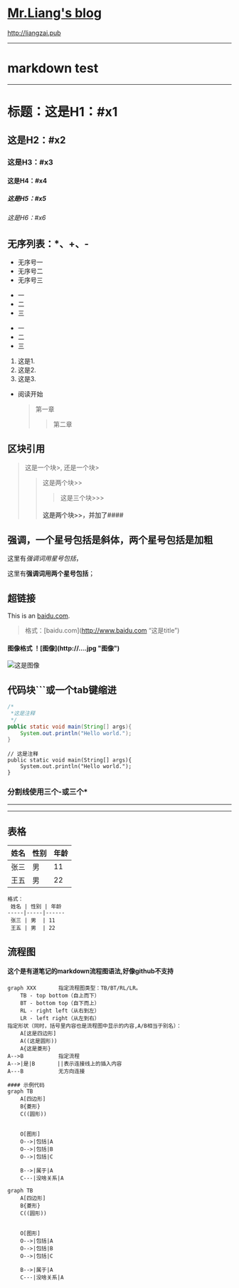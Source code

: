# [Mr.Liang's blog](https://liangrengongzuoshi.github.io/liangren.com/ "良先生的博客")

http://liangzai.pub

---
# markdown test
---

# 标题：这是H1：#x1
## 这是H2：#x2
### 这是H3：#x3
#### 这是H4：#x4
##### 这是H5：#x5
###### 这是H6：#x6


## 无序列表：*、+、-

* 无序号一
* 无序号二
* 无序号三

+ 一
+ 二
+ 三

- 一
- 二
- 三

1. 这是1.
2. 这是2.
3. 这是3.

* 阅读开始
  > 第一章
  >> 第二章

## 区块引用

> 这是一个块>,
> 还是一个块>
>> 这是两个块>>
>>> 这是三个块>>>
>> #### 这是两个块>>，并加了####

## 强调，一个星号包括是斜体，两个星号包括是加粗

这里有*强调词用星号包括*，

这里有**强调词用两个星号包括**；

## 超链接

This is an [baidu.com](http://baidu.com/ "这是title").

> 格式：\[baidu.com\]\(http://www.baidu.com “这是title”\)

#### 图像格式 ！\[图像\](http://....jpg "图像")
![这是图像](https://avatars1.githubusercontent.com/u/19851699?v=3&s=460 "这是title")



## 代码块```或一个tab键缩进
```java
/*
 *这是注释
 */
public static void main(String[] args){
    System.out.println("Hello world.");
}
```
    // 这是注释
    public static void main(String[] args){
        System.out.println("Hello world.");
    }
    

### 分割线使用三个-或三个*
---
***


## 表格

 姓名 | 性别 | 年龄
-----|-----|------
 张三 | 男  | 11 
 王五 | 男  | 22 


```
格式：
 姓名 | 性别 | 年龄
-----|-----|------
 张三 | 男  | 11 
 王五 | 男  | 22 
```



## 流程图
#### 这个是有道笔记的markdown流程图语法,好像github不支持
```
graph XXX       指定流程图类型：TB/BT/RL/LR。
    TB - top bottom（自上而下）
    BT - bottom top（自下而上）
    RL - right left（从右到左）
    LR - left right（从左到右）
指定形状（同时，括号里内容也是流程图中显示的内容,A/B相当于别名）：
    A[这是四边形]
    A((这是圆形))
    A{这是菱形}
A-->B           指定流程
A-->|是|B       ||表示连接线上的插入内容
A---B           无方向连接
```

```
#### 示例代码
graph TB
    A[四边形]
    B{菱形}
    C((圆形))
    
    
    O[图形]
    O-->|包括|A
    O-->|包括|B
    O-->|包括|C
    
    B-->|属于|A
    C---|没啥关系|A
```

```
graph TB
    A[四边形]
    B{菱形}
    C((圆形))
    
    
    O[图形]
    O-->|包括|A
    O-->|包括|B
    O-->|包括|C
    
    B-->|属于|A
    C---|没啥关系|A
```



